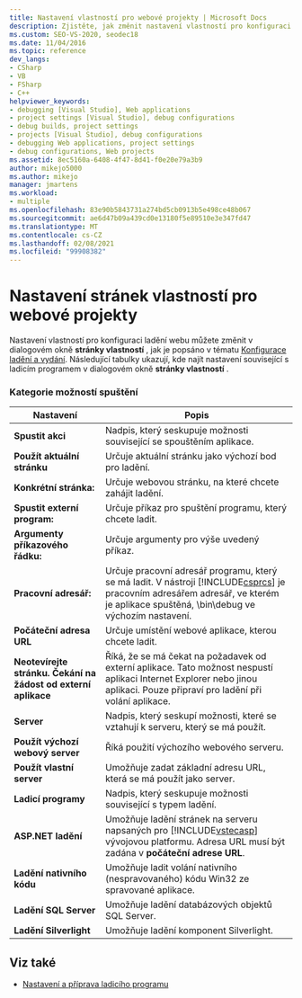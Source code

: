 ```yaml
---
title: Nastavení vlastností pro webové projekty | Microsoft Docs
description: Zjistěte, jak změnit nastavení vlastností pro konfiguraci ladění webu v dialogovém okně stránky vlastností v aplikaci Visual Studio.
ms.custom: SEO-VS-2020, seodec18
ms.date: 11/04/2016
ms.topic: reference
dev_langs:
- CSharp
- VB
- FSharp
- C++
helpviewer_keywords:
- debugging [Visual Studio], Web applications
- project settings [Visual Studio], debug configurations
- debug builds, project settings
- projects [Visual Studio], debug configurations
- debugging Web applications, project settings
- debug configurations, Web projects
ms.assetid: 8ec5160a-6408-4f47-8d41-f0e20e79a3b9
author: mikejo5000
ms.author: mikejo
manager: jmartens
ms.workload:
- multiple
ms.openlocfilehash: 83e90b5843731a274bd5cb0913b5e498ce48b067
ms.sourcegitcommit: ae6d47b09a439cd0e13180f5e89510e3e347fd47
ms.translationtype: MT
ms.contentlocale: cs-CZ
ms.lasthandoff: 02/08/2021
ms.locfileid: "99908382"
---
```

# <a name="property-pages-settings-for-web-projects"></a>Nastavení stránek vlastností pro webové projekty
Nastavení vlastností pro konfiguraci ladění webu můžete změnit v dialogovém okně **stránky vlastností** , jak je popsáno v tématu [Konfigurace ladění a vydání](../debugger/how-to-set-debug-and-release-configurations.md). Následující tabulky ukazují, kde najít nastavení související s ladicím programem v dialogovém okně **stránky vlastností** .

### <a name="start-options-category"></a>Kategorie možností spuštění

| **Nastavení** | **Popis** |
| - | - |
| **Spustit akci** | Nadpis, který seskupuje možnosti související se spouštěním aplikace. |
| **Použít aktuální stránku** | Určuje aktuální stránku jako výchozí bod pro ladění. |
| **Konkrétní stránka:** | Určuje webovou stránku, na které chcete zahájit ladění. |
| **Spustit externí program:** | Určuje příkaz pro spuštění programu, který chcete ladit. |
| **Argumenty příkazového řádku:** | Určuje argumenty pro výše uvedený příkaz. |
| **Pracovní adresář:** | Určuje pracovní adresář programu, který se má ladit. V nástroji [!INCLUDE[csprcs](../data-tools/includes/csprcs_md.md)] je pracovním adresářem adresář, ve kterém je aplikace spuštěná, \bin\debug ve výchozím nastavení. |
| **Počáteční adresa URL** | Určuje umístění webové aplikace, kterou chcete ladit. |
| **Neotevírejte stránku. Čekání na žádost od externí aplikace** | Říká, že se má čekat na požadavek od externí aplikace. Tato možnost nespustí aplikaci Internet Explorer nebo jinou aplikaci. Pouze připraví pro ladění při volání aplikace. |
| **Server** | Nadpis, který seskupí možnosti, které se vztahují k serveru, který se má použít. |
| **Použít výchozí webový server** | Říká použití výchozího webového serveru. |
| **Použít vlastní server** | Umožňuje zadat základní adresu URL, která se má použít jako server. |
| **Ladicí programy** | Nadpis, který seskupuje možnosti související s typem ladění. |
| **ASP.NET ladění** | Umožňuje ladění stránek na serveru napsaných pro [!INCLUDE[vstecasp](../code-quality/includes/vstecasp_md.md)] vývojovou platformu. Adresa URL musí být zadána v **počáteční adrese URL**. |
| **Ladění nativního kódu** | Umožňuje ladit volání nativního (nespravovaného) kódu Win32 ze spravované aplikace. |
| **Ladění SQL Server** | Umožňuje ladění databázových objektů SQL Server. |
| **Ladění Silverlight** | Umožňuje ladění komponent Silverlight. |

## <a name="see-also"></a>Viz také
- [Nastavení a příprava ladicího programu](../debugger/debugger-settings-and-preparation.md)